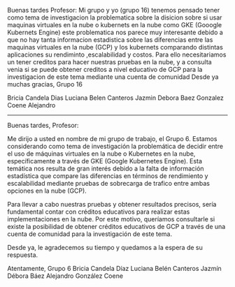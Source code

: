 Buenas tardes Profesor:
Mi grupo y yo (grupo 16) tenemos pensado tener como tema de investigacion la problematica sobre la disicion sobre si usar maquinas virtuales en la nube o kubernets en la nube como GKE (Gooogle Kubernets Engine) este problematica nos parece muy interesante debido a que no hay tanta informacion estadistica sobre las diferencias entre las maquinas virtuales en la nube (GCP) y los kubernets comparando distintas aplicaciones su rendiminto ,escalabilidad y costos. Para ello necesitariamos un tener creditos para hacer nuestras pruebas en la nube, y a consulta venia si se puede obtener creditos a nivel educativo de GCP para la investigacion de este tema mediante una cuenta de comunidad 
Desde ya muchas gracias, Grupo 16

Bricia Candela Dias
Luciana Belen Canteros
Jazmin Debora Baez
Gonzalez Coene Alejandro

----------------
Buenas tardes, Profesor:

Me dirijo a usted en nombre de mi grupo de trabajo, el Grupo 6. Estamos considerando como tema de investigación la problemática de decidir entre el uso de máquinas virtuales en la nube o Kubernetes en la nube, específicamente a través de GKE (Google Kubernetes Engine). Esta temática nos resulta de gran interés debido a la falta de información estadística que compare las diferencias en términos de rendimiento y escalabilidad mediante pruebas de sobrecarga de trafico entre ambas opciones en la nube (GCP).

Para llevar a cabo nuestras pruebas y obtener resultados precisos, sería fundamental contar con créditos educativos para realizar estas implementaciones en la nube. Por este motivo, queríamos consultarle si existe la posibilidad de obtener créditos educativos de GCP a través de una cuenta de comunidad para la investigación de este tema.

Desde ya, le agradecemos su tiempo y quedamos a la espera de su respuesta.

Atentamente, Grupo 6
Bricia Candela Díaz
Luciana Belén Canteros
Jazmín Débora Báez
Alejandro González Coene